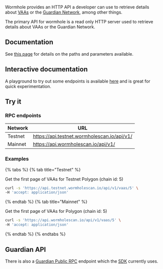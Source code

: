 Wormhole provides an HTTP API a developer can use to retrieve details about [VAAs](../glossary.md#vaa) or the [Guardian Network](../glossary.md#guardian-network), among other things.

The primary API for wormhole is a read only HTTP server used to retrieve details about VAAs or the Guardian Network.


## Documentation

See [this page](./swagger.md) for details on the paths and parameters available.


## Interactive documentation

A playground to try out some endpoints is available [here](https://docs.wormholescan.io/) and is great for quick experimentation.


## Try it

### RPC endpoints

|Network|URL|
|-------|---|
|Testnet|https://api.testnet.wormholescan.io/api/v1/|
|Mainnet|https://api.wormholescan.io/api/v1/|

### Examples

{% tabs %}
{% tab title="Testnet" %}

Get the first page of VAAs for Testnet Polygon (chain id: 5)
```sh
curl -s 'https://api.testnet.wormholescan.io/api/v1/vaas/5' \
-H 'accept: application/json' 
```

{% endtab %}
{% tab title="Mainnet" %}

Get the first page of VAAs for Polygon (chain id: 5)
```sh
curl -s 'https://api.wormholescan.io/api/v1/vaas/5' \
-H 'accept: application/json' 
```

{% endtab %}
{% endtabs %}


## Guardian API 

There is also a [Guardian Public RPC](https://github.com/wormhole-foundation/wormhole/blob/main/proto/publicrpc/v1/publicrpc.proto) endpoint which the [SDK](../sdk-docs/README.md) currently uses.